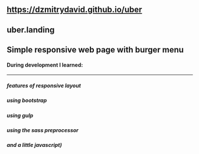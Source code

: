 ## https://dzmitrydavid.github.io/uber

## uber.landing
## Simple responsive web page with burger menu
#### During development I learned:
***
##### features of responsive layout
##### using bootstrap
##### using gulp
##### using the sass preprocessor
##### and a little javascript)